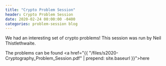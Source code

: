 ```yaml
---
title: "Crypto Problem Session"
header: Crypto Problem Session
date: 2020-02-24 00:00:00 -0400
categories: problem-session blog
---
```


We had an interesting set of crypto problems! This session was run by
Neil Thistlethwaite.

The problems can be found 
<a href="{{ "/files/s2020-Cryptography_Problem_Session.pdf" | prepend: site.baseurl }}">here</a>
